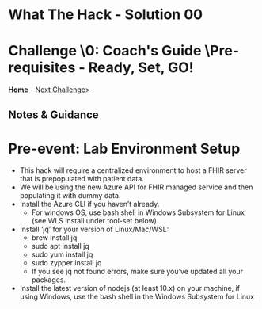 # What The Hack - Solution 00

# Challenge \0: Coach's Guide \\Pre-requisites - Ready, Set, GO!

**[Home](../readme.md)** - [Next Challenge>](./Solution01.md)

## Notes & Guidance
# Pre-event: Lab Environment Setup
- This hack will require a centralized environment to host a FHIR server that is prepopulated with patient data.
- We will be using the new Azure API for FHIR managed service and then populating it with dummy data.
- Install the Azure CLI if you haven’t already.
    - For windows OS, use bash shell in Windows Subsystem for Linux (see WLS install under tool-set below)
- Install ‘jq’ for your version of Linux/Mac/WSL:
    - brew install jq
    - sudo apt install jq
    - sudo yum install jq
    - sudo zypper install jq
    - If you see jq not found errors, make sure you’ve updated all your packages.
- Install the latest version of nodejs (at least 10.x) on your machine, if using Windows, use the bash shell in the Windows Subsystem for Linux

